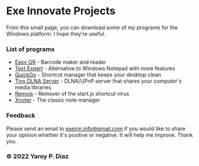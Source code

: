 # Exe Innovate Projects


From this small page, you can download some of my programs for the Windows platform. I hope they're useful.

### List of programs

- [Easy QR](https://download940.mediafire.com/bmzzz71d0mwg/5lsyupef376xmb6/EQR13.exe) - Barcode maker and reader
- [Text Expert](https://download1528.mediafire.com/d2pbrcsjjhzg/h191sb0n47kep0n/text-expert-1-4-0.rar) - Alternative to Windows Notepad with more features
- [QuickGo](https://download2268.mediafire.com/ra3bombnz5dg/s63gkkyqvj0n7xm/QuickGo+Portable+v1.00.rar) - Shortcut manager that keeps your desktop clean
- [Tiny DLNA Server](https://www.mediafire.com/folder/0ve3gtg0fa5xa/update) - DLNA/UPnP server that shares your computer's media libraries
- [Remojs](https://download1594.mediafire.com/ev7w27byst0g/jszot1robf326sh/Remojs.exe) - Remover of the start.js shortcut virus
- [Xnoter](https://download1081.mediafire.com/2gx60vtbyzpg/gld0uhifl1bjig7/xnoter-2-0-win32.rar) - The classic note manager

### Feedback
Please send an email to [exeinn.info@gmail.com](mailto:exeinn.info@gmail.com) if you would like to share your opinion whether it's positive or negative. It will help me improve. Thank you.
### © 2022 Yaroy P. Díaz

